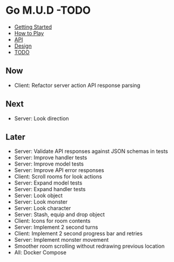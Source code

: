 # Go M.U.D -TODO

- [Getting Started](README.md)
- [How to Play](README-HOWTOPLAY.md)
- [API](README-API.md)
- [Design](README-DESIGN.md)
- [TODO](README-TODO.md)

## Now

- Client: Refactor server action API response parsing

## Next

- Server: Look direction

## Later

- Server: Validate API responses against JSON schemas in tests
- Server: Improve handler tests
- Server: Improve model tests
- Server: Improve API error responses
- Client: Scroll rooms for look actions
- Server: Expand model tests
- Server: Expand handler tests
- Server: Look object
- Server: Look monster
- Server: Look character
- Server: Stash, equip and drop object
- Client: Icons for room contents
- Server: Implement 2 second turns
- Client: Implement 2 second progress bar and retries
- Server: Implement monster movement
- Smoother room scrolling without redrawing previous location
- All: Docker Compose
